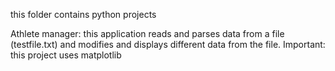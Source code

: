this folder contains python projects



Athlete manager: this application reads and parses data from a file (testfile.txt) and modifies and displays different data from the file. 
Important: this project uses matplotlib
